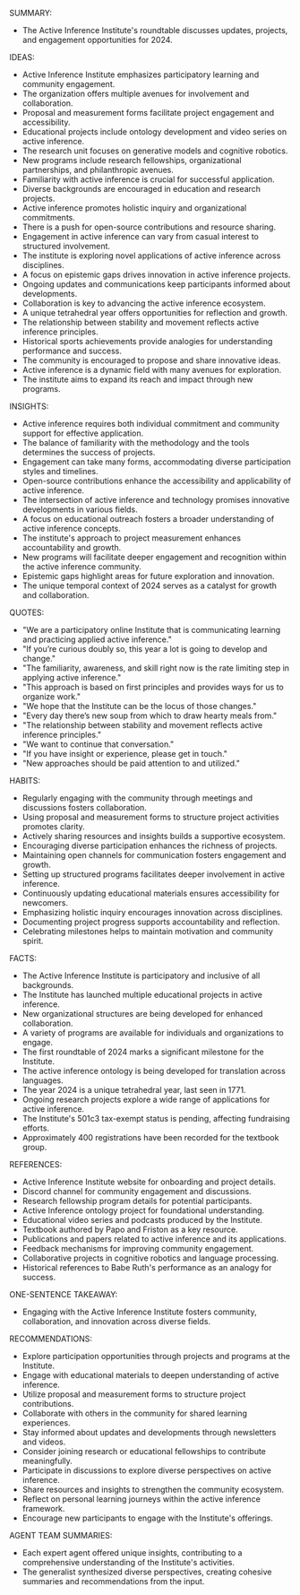 SUMMARY:
- The Active Inference Institute's roundtable discusses updates, projects, and engagement opportunities for 2024.

IDEAS:
- Active Inference Institute emphasizes participatory learning and community engagement.
- The organization offers multiple avenues for involvement and collaboration.
- Proposal and measurement forms facilitate project engagement and accessibility.
- Educational projects include ontology development and video series on active inference.
- The research unit focuses on generative models and cognitive robotics.
- New programs include research fellowships, organizational partnerships, and philanthropic avenues.
- Familiarity with active inference is crucial for successful application.
- Diverse backgrounds are encouraged in education and research projects.
- Active inference promotes holistic inquiry and organizational commitments.
- There is a push for open-source contributions and resource sharing.
- Engagement in active inference can vary from casual interest to structured involvement.
- The institute is exploring novel applications of active inference across disciplines.
- A focus on epistemic gaps drives innovation in active inference projects.
- Ongoing updates and communications keep participants informed about developments.
- Collaboration is key to advancing the active inference ecosystem.
- A unique tetrahedral year offers opportunities for reflection and growth.
- The relationship between stability and movement reflects active inference principles.
- Historical sports achievements provide analogies for understanding performance and success.
- The community is encouraged to propose and share innovative ideas.
- Active inference is a dynamic field with many avenues for exploration.
- The institute aims to expand its reach and impact through new programs.

INSIGHTS:
- Active inference requires both individual commitment and community support for effective application.
- The balance of familiarity with the methodology and the tools determines the success of projects.
- Engagement can take many forms, accommodating diverse participation styles and timelines.
- Open-source contributions enhance the accessibility and applicability of active inference.
- The intersection of active inference and technology promises innovative developments in various fields.
- A focus on educational outreach fosters a broader understanding of active inference concepts.
- The institute's approach to project measurement enhances accountability and growth.
- New programs will facilitate deeper engagement and recognition within the active inference community.
- Epistemic gaps highlight areas for future exploration and innovation.
- The unique temporal context of 2024 serves as a catalyst for growth and collaboration.

QUOTES:
- "We are a participatory online Institute that is communicating learning and practicing applied active inference."
- "If you’re curious doubly so, this year a lot is going to develop and change."
- "The familiarity, awareness, and skill right now is the rate limiting step in applying active inference."
- "This approach is based on first principles and provides ways for us to organize work."
- "We hope that the Institute can be the locus of those changes."
- "Every day there’s new soup from which to draw hearty meals from."
- "The relationship between stability and movement reflects active inference principles."
- "We want to continue that conversation."
- "If you have insight or experience, please get in touch."
- "New approaches should be paid attention to and utilized."

HABITS:
- Regularly engaging with the community through meetings and discussions fosters collaboration.
- Using proposal and measurement forms to structure project activities promotes clarity.
- Actively sharing resources and insights builds a supportive ecosystem.
- Encouraging diverse participation enhances the richness of projects.
- Maintaining open channels for communication fosters engagement and growth.
- Setting up structured programs facilitates deeper involvement in active inference.
- Continuously updating educational materials ensures accessibility for newcomers.
- Emphasizing holistic inquiry encourages innovation across disciplines.
- Documenting project progress supports accountability and reflection.
- Celebrating milestones helps to maintain motivation and community spirit.

FACTS:
- The Active Inference Institute is participatory and inclusive of all backgrounds.
- The Institute has launched multiple educational projects in active inference.
- New organizational structures are being developed for enhanced collaboration.
- A variety of programs are available for individuals and organizations to engage.
- The first roundtable of 2024 marks a significant milestone for the Institute.
- The active inference ontology is being developed for translation across languages.
- The year 2024 is a unique tetrahedral year, last seen in 1771.
- Ongoing research projects explore a wide range of applications for active inference.
- The Institute's 501c3 tax-exempt status is pending, affecting fundraising efforts.
- Approximately 400 registrations have been recorded for the textbook group.

REFERENCES:
- Active Inference Institute website for onboarding and project details.
- Discord channel for community engagement and discussions.
- Research fellowship program details for potential participants.
- Active Inference ontology project for foundational understanding.
- Educational video series and podcasts produced by the Institute.
- Textbook authored by Papo and Friston as a key resource.
- Publications and papers related to active inference and its applications.
- Feedback mechanisms for improving community engagement.
- Collaborative projects in cognitive robotics and language processing.
- Historical references to Babe Ruth's performance as an analogy for success.

ONE-SENTENCE TAKEAWAY:
- Engaging with the Active Inference Institute fosters community, collaboration, and innovation across diverse fields.

RECOMMENDATIONS:
- Explore participation opportunities through projects and programs at the Institute.
- Engage with educational materials to deepen understanding of active inference.
- Utilize proposal and measurement forms to structure project contributions.
- Collaborate with others in the community for shared learning experiences.
- Stay informed about updates and developments through newsletters and videos.
- Consider joining research or educational fellowships to contribute meaningfully.
- Participate in discussions to explore diverse perspectives on active inference.
- Share resources and insights to strengthen the community ecosystem.
- Reflect on personal learning journeys within the active inference framework.
- Encourage new participants to engage with the Institute's offerings. 

AGENT TEAM SUMMARIES:
- Each expert agent offered unique insights, contributing to a comprehensive understanding of the Institute's activities.
- The generalist synthesized diverse perspectives, creating cohesive summaries and recommendations from the input.
